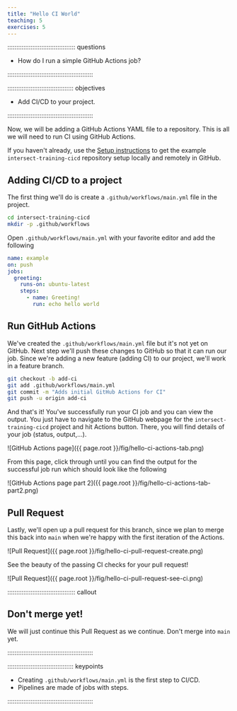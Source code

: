 ```yaml
---
title: "Hello CI World"
teaching: 5
exercises: 5
---
```


:::::::::::::::::::::::::::::::::::::: questions 

- How do I run a simple GitHub Actions job?

::::::::::::::::::::::::::::::::::::::::::::::::

::::::::::::::::::::::::::::::::::::: objectives

- Add CI/CD to your project.

::::::::::::::::::::::::::::::::::::::::::::::::


Now, we will be adding a GitHub Actions YAML file to a repository.
This is all we will need to run CI using GitHub Actions.

If you haven't already, use the [Setup instructions](/setup.md)
to get the example `intersect-training-cicd` repository setup locally
and remotely in GitHub.

## Adding CI/CD to a project

The first thing we'll do is create a `.github/workflows/main.yml` file in the project.
```bash
cd intersect-training-cicd
mkdir -p .github/workflows
```

Open `.github/workflows/main.yml` with your favorite editor and add the following

```yaml
name: example
on: push
jobs:
  greeting:
    runs-on: ubuntu-latest
    steps:
      - name: Greeting!
        run: echo hello world
```

## Run GitHub Actions

We've created the `.github/workflows/main.yml` file but it's not yet on GitHub.
Next step we'll push these changes to GitHub so that it can run our job.
Since we're adding a new feature (adding CI) to our project, we'll work in a feature branch.

```bash
git checkout -b add-ci
git add .github/workflows/main.yml
git commit -m "Adds initial GitHub Actions for CI"
git push -u origin add-ci
```

And that's it!
You've successfully run your CI job and you can view the output.
You just have to navigate to the GitHub webpage for the `intersect-training-cicd` project
and hit Actions button.
There, you will find details of your job (status, output,...).

![GitHub Actions page]({{ page.root }}/fig/hello-ci-actions-tab.png)

From this page, click through until you can find the output for the successful job run which should look like the following

![GitHub Actions page part 2]({{ page.root }}/fig/hello-ci-actions-tab-part2.png)

## Pull Request

Lastly, we'll open up a pull request for this branch, since we plan to merge this back into `main` when we're happy with the first iteration of the Actions.

![Pull Request]({{ page.root }}/fig/hello-ci-pull-request-create.png)

See the beauty of the passing CI checks for your pull request!

![Pull Request]({{ page.root }}/fig/hello-ci-pull-request-see-ci.png)

:::::::::::::::::::::::::::::::::::::: callout 
## Don't merge yet!

We will just continue this Pull Request as we continue.
Don't merge into `main` yet.

::::::::::::::::::::::::::::::::::::::::::::::::

::::::::::::::::::::::::::::::::::::: keypoints 

- Creating `.github/workflows/main.yml` is the first step to CI/CD.
- Pipelines are made of jobs with steps.

::::::::::::::::::::::::::::::::::::::::::::::::